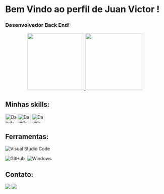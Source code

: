 # Bem Vindo ao perfil de Juan Victor !
### Desenvolvedor Back End!

<div align="center">
  <a href="https://github.com/1DevJuan">
    <img height="180em" src="https://github-readme-stats.vercel.app/api?username=1DevJuan&count_private=true&include_all_commits=true&show_icons=true&theme=dracula&hide_border=false&show_owner=true"/>
    <img height="180em" src="https://github-readme-stats.vercel.app/api/top-langs/?username=1DevJuan&theme=dracula&hide_border=false&&layout=compact"/>
  </a>
</div>


## Minhas skills:
<img align="center" alt="David-Js" height="30" width="40" src="https://cdn.jsdelivr.net/gh/devicons/devicon/icons/go/go-original.svg" /><img align="center" alt="David-Js" height="30" width="40" src="https://cdn.jsdelivr.net/gh/devicons/devicon/icons/git/git-original.svg" /> <img align="center" alt="David-Js" height="30" width="40" src="https://cdn.jsdelivr.net/gh/devicons/devicon/icons/mysql/mysql-original.svg" />

## Ferramentas:
![Visual Studio Code](https://img.shields.io/badge/-Visual%20Studio%20Code-0D1117?style=for-the-badge&logo=visual-studio-code&logoColor=007ACC&labelColor=0D1117)&nbsp;
<!-- ![Git](https://img.shields.io/badge/-Git-0D1117?style=for-the-badge&logo=git&labelColor=0D1117)&nbsp; -->
![GitHub](https://img.shields.io/badge/-GitHub-0D1117?style=for-the-badge&logo=github&labelColor=0D1117)&nbsp;
![Windows](https://img.shields.io/badge/-Windows-0D1117?style=for-the-badge&logo=windows&labelColor=0D1117)&nbsp;

## Contato:

<a href="https://www.linkedin.com/public-profile/settings?lipi=urn%3Ali%3Apage%3Ad_flagship3_profile_self_edit_contact-info%3BboAtrJ1pTTST5OehaHLaDA%3D%3D" target="_blank"><img src="https://img.shields.io/badge/-LinkedIn-%230077B5?style=for-the-badge&logo=linkedin&logoColor=white" target="_blank"></a> 
<a href = "juanvbq18@gmail.com"><img src="https://img.shields.io/badge/-Gmail-%23333?style=for-the-badge&logo=gmail&logoColor=white" target="_blank"></a>
